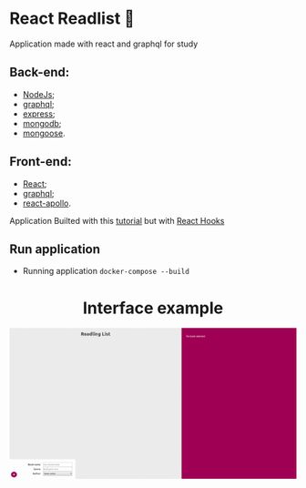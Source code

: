# React Readlist :notebook_with_decorative_cover:

Application made with react and graphql for study

## Back-end:
- [NodeJs](https://nodejs.org/en/);
- [graphql](https://graphql.org/);
- [express](https://expressjs.com/pt-br/);
- [mongodb](https://www.mongodb.com/);
- [mongoose](https://mongoosejs.com/).

## Front-end:
- [React](https://pt-br.reactjs.org/);
- [graphql](https://graphql.org/);
- [react-apollo](https://www.apollographql.com/docs/react/).

Application Builted with this [tutorial](https://www.youtube.com/watch?v=Y0lDGjwRYKw&list=PL4cUxeGkcC9iK6Qhn-QLcXCXPQUov1U7f) but with [React Hooks](https://pt-br.reactjs.org/docs/hooks-intro.html)

## Run application
- Running application `docker-compose --build`

<h1 align="center">Interface example</h1>
<p align="center">
	<img  src="./images/layout-example.gif"/>
</p>

